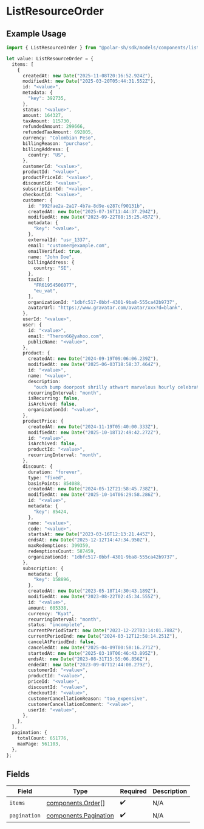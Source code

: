# ListResourceOrder

## Example Usage

```typescript
import { ListResourceOrder } from "@polar-sh/sdk/models/components/listresourceorder.js";

let value: ListResourceOrder = {
  items: [
    {
      createdAt: new Date("2025-11-08T20:16:52.924Z"),
      modifiedAt: new Date("2025-03-20T05:44:31.552Z"),
      id: "<value>",
      metadata: {
        "key": 392735,
      },
      status: "<value>",
      amount: 164327,
      taxAmount: 115730,
      refundedAmount: 299666,
      refundedTaxAmount: 692805,
      currency: "Colombian Peso",
      billingReason: "purchase",
      billingAddress: {
        country: "US",
      },
      customerId: "<value>",
      productId: "<value>",
      productPriceId: "<value>",
      discountId: "<value>",
      subscriptionId: "<value>",
      checkoutId: "<value>",
      customer: {
        id: "992fae2a-2a17-4b7a-8d9e-e287cf90131b",
        createdAt: new Date("2025-07-16T11:44:37.294Z"),
        modifiedAt: new Date("2023-09-22T08:15:25.457Z"),
        metadata: {
          "key": "<value>",
        },
        externalId: "usr_1337",
        email: "customer@example.com",
        emailVerified: true,
        name: "John Doe",
        billingAddress: {
          country: "SE",
        },
        taxId: [
          "FR61954506077",
          "eu_vat",
        ],
        organizationId: "1dbfc517-0bbf-4301-9ba8-555ca42b9737",
        avatarUrl: "https://www.gravatar.com/avatar/xxx?d=blank",
      },
      userId: "<value>",
      user: {
        id: "<value>",
        email: "Theron66@yahoo.com",
        publicName: "<value>",
      },
      product: {
        createdAt: new Date("2024-09-19T09:06:06.239Z"),
        modifiedAt: new Date("2025-06-03T18:58:37.464Z"),
        id: "<value>",
        name: "<value>",
        description:
          "ouch bump doorpost shrilly athwart marvelous hourly celebrated yippee but",
        recurringInterval: "month",
        isRecurring: false,
        isArchived: false,
        organizationId: "<value>",
      },
      productPrice: {
        createdAt: new Date("2024-11-19T05:40:00.333Z"),
        modifiedAt: new Date("2025-10-18T12:49:42.272Z"),
        id: "<value>",
        isArchived: false,
        productId: "<value>",
        recurringInterval: "month",
      },
      discount: {
        duration: "forever",
        type: "fixed",
        basisPoints: 854088,
        createdAt: new Date("2024-05-12T21:58:45.738Z"),
        modifiedAt: new Date("2025-10-14T06:29:58.286Z"),
        id: "<value>",
        metadata: {
          "key": 85424,
        },
        name: "<value>",
        code: "<value>",
        startsAt: new Date("2023-03-16T12:13:21.445Z"),
        endsAt: new Date("2025-12-12T14:47:34.950Z"),
        maxRedemptions: 399359,
        redemptionsCount: 587459,
        organizationId: "1dbfc517-0bbf-4301-9ba8-555ca42b9737",
      },
      subscription: {
        metadata: {
          "key": 158896,
        },
        createdAt: new Date("2023-05-18T14:30:43.189Z"),
        modifiedAt: new Date("2023-08-22T02:45:34.555Z"),
        id: "<value>",
        amount: 605338,
        currency: "Kyat",
        recurringInterval: "month",
        status: "incomplete",
        currentPeriodStart: new Date("2023-12-22T03:14:01.788Z"),
        currentPeriodEnd: new Date("2024-03-12T12:58:14.251Z"),
        cancelAtPeriodEnd: false,
        canceledAt: new Date("2025-04-09T00:58:16.271Z"),
        startedAt: new Date("2025-03-19T06:46:43.895Z"),
        endsAt: new Date("2023-08-31T15:55:06.856Z"),
        endedAt: new Date("2023-09-07T12:44:08.279Z"),
        customerId: "<value>",
        productId: "<value>",
        priceId: "<value>",
        discountId: "<value>",
        checkoutId: "<value>",
        customerCancellationReason: "too_expensive",
        customerCancellationComment: "<value>",
        userId: "<value>",
      },
    },
  ],
  pagination: {
    totalCount: 651776,
    maxPage: 561103,
  },
};
```

## Fields

| Field                                                          | Type                                                           | Required                                                       | Description                                                    |
| -------------------------------------------------------------- | -------------------------------------------------------------- | -------------------------------------------------------------- | -------------------------------------------------------------- |
| `items`                                                        | [components.Order](../../models/components/order.md)[]         | :heavy_check_mark:                                             | N/A                                                            |
| `pagination`                                                   | [components.Pagination](../../models/components/pagination.md) | :heavy_check_mark:                                             | N/A                                                            |